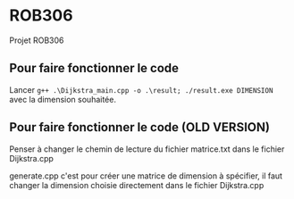 # ROB306
Projet ROB306

## Pour faire fonctionner le code ##
Lancer `g++ .\Dijkstra_main.cpp -o .\result; ./result.exe DIMENSION` avec la dimension souhaitée.

## Pour faire fonctionner le code (OLD VERSION) ##
Penser à changer le chemin de lecture du fichier matrice.txt dans le fichier Dijkstra.cpp

generate.cpp c'est pour créer une matrice de dimension à spécifier, il faut changer la dimension choisie directement dans le fichier Dijkstra.cpp
